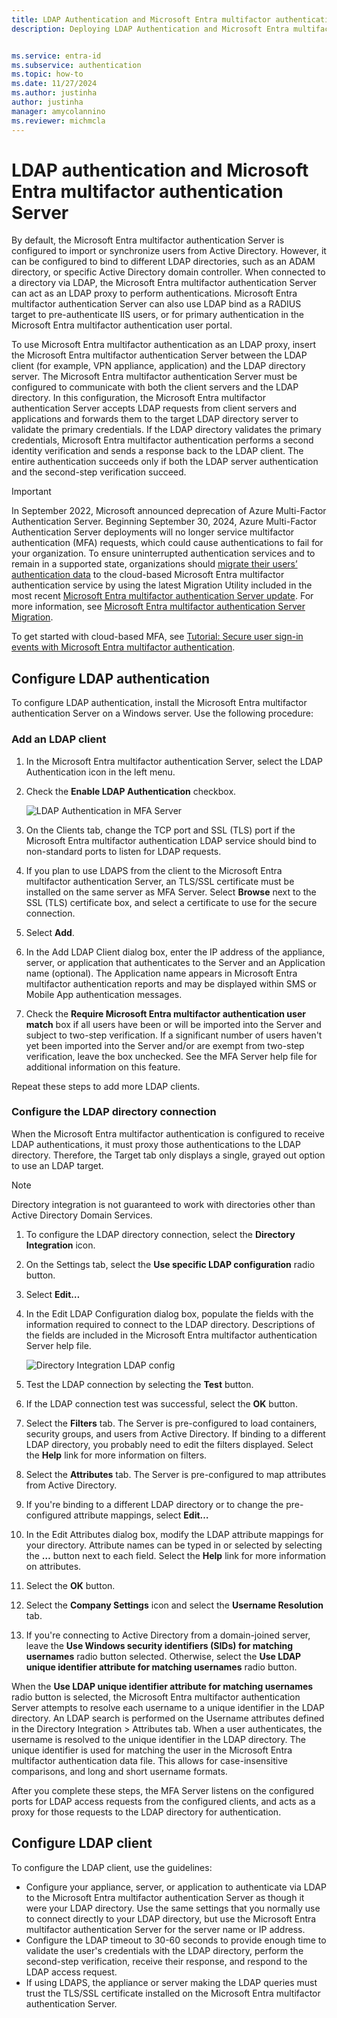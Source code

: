 ```yaml
---
title: LDAP Authentication and Microsoft Entra multifactor authentication Server
description: Deploying LDAP Authentication and Microsoft Entra multifactor authentication Server.


ms.service: entra-id
ms.subservice: authentication
ms.topic: how-to
ms.date: 11/27/2024
ms.author: justinha
author: justinha
manager: amycolannino
ms.reviewer: michmcla
---
```

# LDAP authentication and Microsoft Entra multifactor authentication Server

By default, the Microsoft Entra multifactor authentication Server is configured to import or synchronize users from Active Directory. However, it can be configured to bind to different LDAP directories, such as an ADAM directory, or specific Active Directory domain controller. When connected to a directory via LDAP, the Microsoft Entra multifactor authentication Server can act as an LDAP proxy to perform authentications. Microsoft Entra multifactor authentication Server can also use LDAP bind as a RADIUS target to pre-authenticate IIS users, or for primary authentication in the Microsoft Entra multifactor authentication user portal.

To use Microsoft Entra multifactor authentication as an LDAP proxy, insert the Microsoft Entra multifactor authentication Server between the LDAP client (for example, VPN appliance, application) and the LDAP directory server. The Microsoft Entra multifactor authentication Server must be configured to communicate with both the client servers and the LDAP directory. In this configuration, the Microsoft Entra multifactor authentication Server accepts LDAP requests from client servers and applications and forwards them to the target LDAP directory server to validate the primary credentials. If the LDAP directory validates the primary credentials, Microsoft Entra multifactor authentication performs a second identity verification and sends a response back to the LDAP client. The entire authentication succeeds only if both the LDAP server authentication and the second-step verification succeed.

> [!IMPORTANT]
> In September 2022, Microsoft announced deprecation of Azure Multi-Factor Authentication Server. Beginning September 30, 2024, Azure Multi-Factor Authentication Server deployments will no longer service multifactor authentication (MFA) requests, which could cause authentications to fail for your organization. To ensure uninterrupted authentication services and to remain in a supported state, organizations should [migrate their users’ authentication data](how-to-migrate-mfa-server-to-mfa-user-authentication.md) to the cloud-based Microsoft Entra multifactor authentication service by using the latest Migration Utility included in the most recent [Microsoft Entra multifactor authentication Server update](https://www.microsoft.com/download/details.aspx?id=55849). For more information, see [Microsoft Entra multifactor authentication Server Migration](how-to-migrate-mfa-server-to-azure-mfa.md).
>
> To get started with cloud-based MFA, see [Tutorial: Secure user sign-in events with Microsoft Entra multifactor authentication](tutorial-enable-azure-mfa.md).

## Configure LDAP authentication

To configure LDAP authentication, install the Microsoft Entra multifactor authentication Server on a Windows server. Use the following procedure:

### Add an LDAP client

1. In the Microsoft Entra multifactor authentication Server, select the LDAP Authentication icon in the left menu.
2. Check the **Enable LDAP Authentication** checkbox.

   ![LDAP Authentication in MFA Server](./media/howto-mfaserver-dir-ldap/ldap2.png)

3. On the Clients tab, change the TCP port and SSL (TLS) port if the Microsoft Entra multifactor authentication LDAP service should bind to non-standard ports to listen for LDAP requests.
4. If you plan to use LDAPS from the client to the Microsoft Entra multifactor authentication Server, an TLS/SSL certificate must be installed on the same server as MFA Server. Select **Browse** next to the SSL (TLS) certificate box, and select a certificate to use for the secure connection.
5. Select **Add**.
6. In the Add LDAP Client dialog box, enter the IP address of the appliance, server, or application that authenticates to the Server and an Application name (optional). The Application name appears in Microsoft Entra multifactor authentication reports and may be displayed within SMS or Mobile App authentication messages.
7. Check the **Require Microsoft Entra multifactor authentication user match** box if all users have been or will be imported into the Server and subject to two-step verification. If a significant number of users haven't yet been imported into the Server and/or are exempt from two-step verification, leave the box unchecked. See the MFA Server help file for additional information on this feature.

Repeat these steps to add more LDAP clients.

### Configure the LDAP directory connection

When the Microsoft Entra multifactor authentication is configured to receive LDAP authentications, it must proxy those authentications to the LDAP directory. Therefore, the Target tab only displays a single, grayed out option to use an LDAP target.

> [!NOTE]
> Directory integration is not guaranteed to work with directories other than Active Directory Domain Services.

1. To configure the LDAP directory connection, select the **Directory Integration** icon.
2. On the Settings tab, select the **Use specific LDAP configuration** radio button.
3. Select **Edit…**
4. In the Edit LDAP Configuration dialog box, populate the fields with the information required to connect to the LDAP directory. Descriptions of the fields are included in the Microsoft Entra multifactor authentication Server help file.

    ![Directory Integration LDAP config](./media/howto-mfaserver-dir-ldap/ldap.png)

5. Test the LDAP connection by selecting the **Test** button.
6. If the LDAP connection test was successful, select the **OK** button.
7. Select the **Filters** tab. The Server is pre-configured to load containers, security groups, and users from Active Directory. If binding to a different LDAP directory, you probably need to edit the filters displayed. Select the **Help** link for more information on filters.
8. Select the **Attributes** tab. The Server is pre-configured to map attributes from Active Directory.
9. If you're binding to a different LDAP directory or to change the pre-configured attribute mappings, select **Edit…**
10. In the Edit Attributes dialog box, modify the LDAP attribute mappings for your directory. Attribute names can be typed in or selected by selecting the **…** button next to each field. Select the **Help** link for more information on attributes.
11. Select the **OK** button.
12. Select the **Company Settings** icon and select the **Username Resolution** tab.
13. If you're connecting to Active Directory from a domain-joined server, leave the **Use Windows security identifiers (SIDs) for matching usernames** radio button selected. Otherwise, select the **Use LDAP unique identifier attribute for matching usernames** radio button.

When the **Use LDAP unique identifier attribute for matching usernames** radio button is selected, the Microsoft Entra multifactor authentication Server attempts to resolve each username to a unique identifier in the LDAP directory. An LDAP search is performed on the Username attributes defined in the Directory Integration > Attributes tab. When a user authenticates, the username is resolved to the unique identifier in the LDAP directory. The unique identifier is used for matching the user in the Microsoft Entra multifactor authentication data file. This allows for case-insensitive comparisons, and long and short username formats.

After you complete these steps, the MFA Server listens on the configured ports for LDAP access requests from the configured clients, and acts as a proxy for those requests to the LDAP directory for authentication.

## Configure LDAP client

To configure the LDAP client, use the guidelines:

* Configure your appliance, server, or application to authenticate via LDAP to the Microsoft Entra multifactor authentication Server as though it were your LDAP directory. Use the same settings that you normally use to connect directly to your LDAP directory, but use the Microsoft Entra multifactor authentication Server for the server name or IP address.
* Configure the LDAP timeout to 30-60 seconds to provide enough time to validate the user's credentials with the LDAP directory, perform the second-step verification, receive their response, and respond to the LDAP access request.
* If using LDAPS, the appliance or server making the LDAP queries must trust the TLS/SSL certificate installed on the Microsoft Entra multifactor authentication Server.
